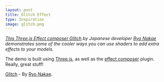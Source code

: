```yaml
---
layout: post
title: Glitch Effect
type: Inspiration
image: glitch.png
---
```


_[This Three.js Effect composer Glitch](http://codepen.io/ryonakae/full/PPKxyw) by Japanese developer [Ryo Nakae](http://brdr.jp/) demonstrates some of the cooler ways you can use shaders to add extra effects to your models._

The demo is built using [Three.js](http://threejs.org/), as well as the [effect composer](https://github.com/hughsk/three-effectcomposer) plugin. Really, great stuff!

[Glitch](http://codepen.io/ryonakae/full/PPKxyw) - By [Ryo Nakae](http://brdr.jp/).
